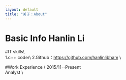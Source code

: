 ```yaml
---
layout: default
title: "关于：About"
---
```


Basic Info
Hanlin Li
====

#IT skills\  
1.c++ coder\ 
2.Github：https://github.com/hanlinlibham \ 

#Work Experience \ 
2015/11--Present  \
Analyst \
